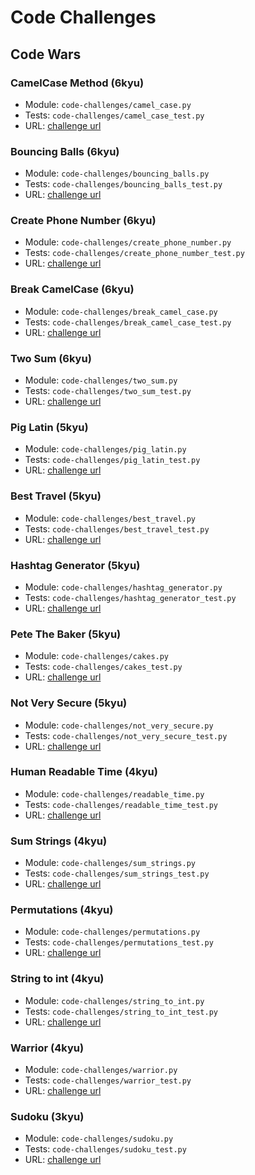 # Code Challenges
## Code Wars
### CamelCase Method (6kyu)
  * Module: `code-challenges/camel_case.py`
  * Tests: `code-challenges/camel_case_test.py`
  * URL: [challenge url](https://www.codewars.com/kata/587731fda577b3d1b0001196)
### Bouncing Balls (6kyu)
  * Module: `code-challenges/bouncing_balls.py`
  * Tests: `code-challenges/bouncing_balls_test.py`
  * URL: [challenge url](https://www.codewars.com/kata/5544c7a5cb454edb3c000047)
### Create Phone Number (6kyu)
  * Module: `code-challenges/create_phone_number.py`
  * Tests: `code-challenges/create_phone_number_test.py`
  * URL: [challenge url](https://www.codewars.com/kata/525f50e3b73515a6db000b83)
### Break CamelCase (6kyu)
  * Module: `code-challenges/break_camel_case.py`
  * Tests: `code-challenges/break_camel_case_test.py`
  * URL: [challenge url](https://www.codewars.com/kata/5208f99aee097e6552000148)
### Two Sum (6kyu)
  * Module: `code-challenges/two_sum.py`
  * Tests: `code-challenges/two_sum_test.py`
  * URL: [challenge url](https://www.codewars.com/kata/52c31f8e6605bcc646000082)
### Pig Latin (5kyu)
  * Module: `code-challenges/pig_latin.py`
  * Tests: `code-challenges/pig_latin_test.py`
  * URL: [challenge url](https://www.codewars.com/kata/520b9d2ad5c005041100000f)
### Best Travel (5kyu)
  * Module: `code-challenges/best_travel.py`
  * Tests: `code-challenges/best_travel_test.py`
  * URL: [challenge url](https://www.codewars.com/kata/55e7280b40e1c4a06d0000aa)
### Hashtag Generator (5kyu)
  * Module: `code-challenges/hashtag_generator.py`
  * Tests: `code-challenges/hashtag_generator_test.py`
  * URL: [challenge url](https://www.codewars.com/kata/52449b062fb80683ec000024)
### Pete The Baker (5kyu)
  * Module: `code-challenges/cakes.py`
  * Tests: `code-challenges/cakes_test.py`
  * URL: [challenge url](https://www.codewars.com/kata/525c65e51bf619685c000059)
### Not Very Secure (5kyu)
  * Module: `code-challenges/not_very_secure.py`
  * Tests: `code-challenges/not_very_secure_test.py`
  * URL: [challenge url](https://www.codewars.com/kata/526dbd6c8c0eb53254000110)
### Human Readable Time (4kyu)
  * Module: `code-challenges/readable_time.py`
  * Tests: `code-challenges/readable_time_test.py`
  * URL: [challenge url](https://www.codewars.com/kata/52742f58faf5485cae000b9a)
### Sum Strings (4kyu)
  * Module: `code-challenges/sum_strings.py`
  * Tests: `code-challenges/sum_strings_test.py`
  * URL: [challenge url](https://www.codewars.com/kata/5324945e2ece5e1f32000370)
### Permutations (4kyu)
  * Module: `code-challenges/permutations.py`
  * Tests: `code-challenges/permutations_test.py`
  * URL: [challenge url](https://www.codewars.com/kata/5254ca2719453dcc0b00027d)
### String to int (4kyu)
  * Module: `code-challenges/string_to_int.py`
  * Tests: `code-challenges/string_to_int_test.py`
  * URL: [challenge url](https://www.codewars.com/kata/525c7c5ab6aecef16e0001a5)
### Warrior (4kyu)
  * Module: `code-challenges/warrior.py`
  * Tests: `code-challenges/warrior_test.py`
  * URL: [challenge url](https://www.codewars.com/kata/5941c545f5c394fef900000c)
### Sudoku (3kyu)
  * Module: `code-challenges/sudoku.py`
  * Tests: `code-challenges/sudoku_test.py`
  * URL: [challenge url](https://www.codewars.com/kata/5296bc77afba8baa690002d7)
